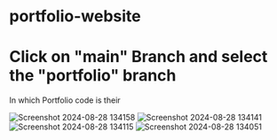 # portfolio-website

# Click on "main" Branch and select the "portfolio" branch 
In which Portfolio code is their

![Screenshot 2024-08-28 134158](https://github.com/user-attachments/assets/1337ad9e-78ca-4987-a612-c5d8a243f7da)
![Screenshot 2024-08-28 134141](https://github.com/user-attachments/assets/d0fabefe-3888-446b-9775-2d5bd2cfadb2)
![Screenshot 2024-08-28 134115](https://github.com/user-attachments/assets/0804f36c-ca3d-42be-a642-6663aaf54732)
![Screenshot 2024-08-28 134051](https://github.com/user-attachments/assets/11129b6e-daa9-43fa-8ebc-e435aa7f5423)
